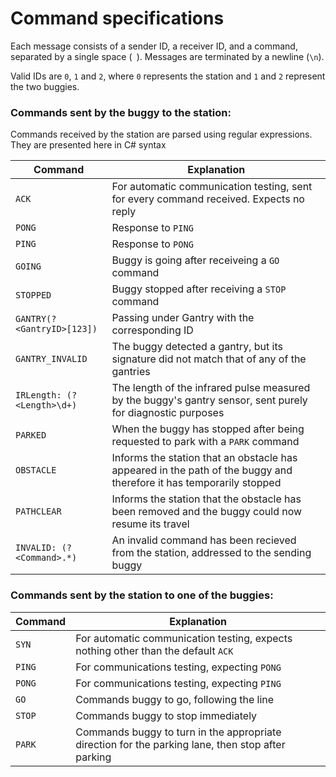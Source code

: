 # Command specifications

Each message consists of a sender ID, a receiver ID, and a command, separated by
a single space (` `). Messages are terminated by a newline (`\n`).

Valid IDs are `0`, `1` and `2`, where `0` represents the station and `1` and `2`
represent the two buggies.

### Commands sent by the buggy to the station:

Commands received by the station are parsed using regular expressions. They are
presented here in C# syntax

Command | Explanation
--- | ---
`ACK` | For automatic communication testing, sent for every command received. Expects no reply
`PONG` | Response to `PING`
`PING` | Response to `PONG`
`GOING` | Buggy is going after receiveing a `GO` command
`STOPPED` | Buggy stopped after receiving a `STOP` command
`GANTRY(?<GantryID>[123])` | Passing under Gantry with the corresponding ID
`GANTRY_INVALID` | The buggy detected a gantry, but its signature did not match that of any of the gantries
`IRLength: (?<Length>\d+)` | The length of the infrared pulse measured by the buggy's gantry sensor, sent purely for diagnostic purposes
`PARKED` | When the buggy has stopped after being requested to park with a `PARK` command
`OBSTACLE` | Informs the station that an obstacle has appeared in the path of the buggy and therefore it has temporarily stopped
`PATHCLEAR` | Informs the station that the obstacle has been removed and the buggy could now resume its travel
`INVALID: (?<Command>.*)` | An invalid command has been recieved from the station, addressed to the sending buggy

### Commands sent by the station to one of the buggies:

Command | Explanation
--- | ---
`SYN` | For automatic communication testing, expects nothing other than the default `ACK`
`PING` | For communications testing, expecting `PONG`
`PONG` | For communications testing, expecting `PING`
`GO` | Commands buggy to go, following the line
`STOP` | Commands buggy to stop immediately
`PARK` | Commands buggy to turn in the appropriate direction for the parking lane, then stop after parking
